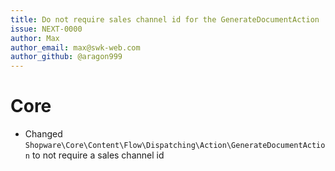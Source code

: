 ```yaml
---
title: Do not require sales channel id for the GenerateDocumentAction
issue: NEXT-0000
author: Max
author_email: max@swk-web.com
author_github: @aragon999
---
```

# Core
* Changed `Shopware\Core\Content\Flow\Dispatching\Action\GenerateDocumentAction` to not require a sales channel id
